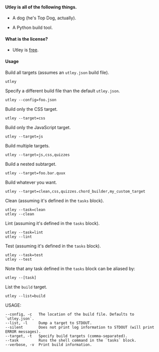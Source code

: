 #### Utley is all of the following things.

+ A dog (he's Top Dog, actually).

+ A Python build tool.

#### What is the license?
+ Utley is [free][wtfpl].

[wtfpl]: http://www.wtfpl.net/

#### Usage

Build all targets (assumes an `utley.json` build file).

    utley

Specify a different build file than the default `utley.json`.

    utley --config=foo.json

Build only the CSS target.

    utley --target=css

Build only the JavaScript target.

    utley --target=js

Build multiple targets.

    utley --target=js,css,quizzes

Build a nested subtarget.

    utley --target=foo.bar.quux

Build whatever you want.

    utley --target=clean,css,quizzes.chord_builder,my_custom_target

Clean (assuming it's defined in the `tasks` block).

    utley --task=clean
    utley --clean

Lint (assuming it's defined in the `tasks` block).

    utley --task=lint
    utley --lint

Test (assuming it's defined in the `tasks` block).

    utley --task=test
    utley --test

Note that any task defined in the `tasks` block can be aliased by:

    utley --[task]

List the `build` target.

    utley --list=build

USAGE:

    --config, -c   The location of the build file. Defaults to `utley.json`.
    --list, -l     Dump a target to STDOUT.
    --silent       Does not print log information to STDOUT (will print ERROR messages).
    --target, -t   Specify build targets (comma-separated).
    --task         Runs the shell command in the `tasks` block.
    --verbose, -v  Print build information.

